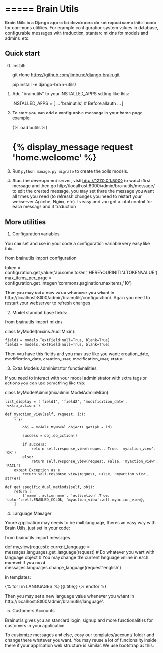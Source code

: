=====
Brain Utils
=====

Brain Utils is a Django app to let developers do not repeat same initial code for commons utilities. For example
configuration system values in database, configurable messages with traduction, stantard mixins for models and admins, etc.

Quick start
-----------

0. Install:

    git clone https://github.com/jimbuho/django-brain.git
    
    pip install -e django-brain-utils/

1. Add "brainutils" to your INSTALLED_APPS setting like this:

    INSTALLED_APPS = [
        ...
        'brainutils', # Before allauth
        ...
    ]

2. To start you can add a configurable message in your home page, example:

    {% load butils %}
    <h1>{% display_message request 'home.welcome' %}</h1>

3. Run ``python manage.py migrate`` to create the polls models.

4. Start the development server, visit http://127.0.0.1:8000 to watch first message and then go http://localhost:8000/admin/brainutils/message/
   to edit the created message, you may set there the message you want all times you need (to refressh changes you need
   to restart your webserver Apache, Nginx, etc). Is easy and you got a total control for each message and it traduction


More utilities
-----------

1. Configuration variables

You can set and use in your code a configuration variable very easy like this:

from brainutils import configuration

token = configuration.get_value('api.some.token','HEREYOURINITIALTOKENVALUE')
max_items_per_page = configuration.get_integer('commons.pagination.maxitems','10')

Then you may set a new value whenever you whant in http://localhost:8000/admin/brainutils/configuration/. Again you need
to restart your webserver to refresh changes

2. Model standart base fields:

from brainutils import mixins

class MyModel(mixins.AuditMixin):

    field1 = models.TextField(null=True, blank=True)
    field2 = models.TextField(null=True, blank=True)

Then you have this fields and you may use like you want:
creation_date, modification_date, creation_user, modification_user, status

3. Extra Models Administrator functionalities

If you need to interact with your model administrator with extra tags or actions you can use something like this:

class MyModelAdmin(mixadmin.ModelAdminMixin):

    list_display = ('field1', 'field2', 'modification_date', 'extra_actions')

    def myaction_view(self, request, id):
        try:

            obj = models.MyModel.objects.get(pk = id)

            success = obj.do_action()

            if success:
                return self.response_view(request, True, 'myaction_view', 'OK')
            else:
                return self.response_view(request, False, 'myaction_view', 'FAIL')
        except Exception as e:
            return self.response_view(request, False, 'myaction_view', str(e))

    def get_specific_dual_methods(self, obj):
        return [
            {'name':'actionname', 'activation':True, 'color':self.ENABLED_COLOR, 'myaction_view':self.myaction_view},
        ]

4. Language Manager

Youre application may needs to be multilanguage, theres an easy way with Brain Utils, just set in your code:

from brainutils import messages

def my_view(request):
    current_language = messages.languages.get_language(request)
    # Do whatever you want with language object
    # You may change the current language online in each moment if you need
    messages.languages.change_language(request,'english')

In templates:

{% for l in LANGUAGES %}
    {{l.title}}
{% endfor %}

Then you may set a new language value whenever you whant in http://localhost:8000/admin/brainutils/language/.

5. Customers Accounts

Brainutils gives you an standard login, signup and more functionalities for customers in your application.

To customize messages and else, copy our templates/account/ folder and change there whatever you want. You may
reuse a lot of funcionality inside there if your application web structure is similar. We use bootstrap as this:

<div class="main-container">
    <div class="inside-container">
        <!-- HERE PAGE CONTENT -->
    </div>
</div>
